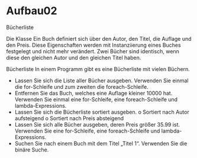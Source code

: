 # Aufbau02
Bücherliste

Die Klasse
Ein Buch definiert sich über den Autor, den Titel, die Auflage und den Preis. Diese Eigenschaften werden mit Instanziierung eines Buches festgelegt und nicht mehr verändert.
Zwei Bücher sind identisch, wenn diese den gleichen Autor und den gleichen Titel haben.


Bücherliste
In einem Programm gibt es eine Bücherliste mit vielen Büchern.
-	Lassen Sie sich die Liste aller Bücher ausgeben. Verwenden Sie einmal die for-Schleife und zum zweiten die foreach-Schleife.
-	Entfernen Sie das Buch, welches eine Auflage kleiner 10000 hat. Verwenden Sie einmal eine for-Schleife, eine foreach-Schleife und lambda-Expressions.
-	Lassen Sie sich die Bücherliste sortiert ausgeben.
o	Sortiert nach Autor aufsteigend
o	Sortiert nach Preis absteigend
-	Lassen Sie sich alle Bücher ausgeben, deren Preis größer 35.99 ist.  Verwenden Sie eine for-Schleife, eine foreach-Schleife und lambda-Expressions.
-	Suchen Sie nach einem Buch mit dem Titel „Titel 1“. Verwenden Sie die binäre Suche.



